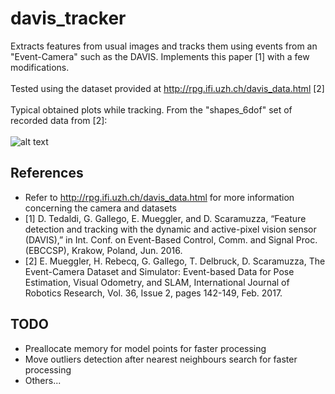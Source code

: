 # davis_tracker
Extracts features from usual images and tracks them using events from an "Event-Camera" such as the DAVIS. Implements this paper [1] with a few modifications.  <br /> <br />
Tested using the dataset provided at http://rpg.ifi.uzh.ch/davis_data.html [2]<br /> <br />
Typical obtained plots while tracking. From the "shapes_6dof" set of recorded data from [2]: <br /> <br />
![alt text](https://github.com/thomasjlew/davis_tracker/blob/master/imgs/tracking_1.png)

## References
- Refer to http://rpg.ifi.uzh.ch/davis_data.html for more information concerning the camera and datasets
- [1] D. Tedaldi, G. Gallego, E. Mueggler, and D. Scaramuzza, “Feature detection and tracking with the dynamic and active-pixel vision sensor (DAVIS),” in Int. Conf. on Event-Based Control, Comm. and Signal Proc. (EBCCSP), Krakow, Poland, Jun. 2016.
- [2] E. Mueggler, H. Rebecq, G. Gallego, T. Delbruck, D. Scaramuzza, The Event-Camera Dataset and Simulator: Event-based Data for Pose Estimation, Visual Odometry, and SLAM, International Journal of Robotics Research, Vol. 36, Issue 2, pages 142-149, Feb. 2017.

## TODO
- Preallocate memory for model points for faster processing
- Move outliers detection after nearest neighbours search for faster processing 
- Others...
